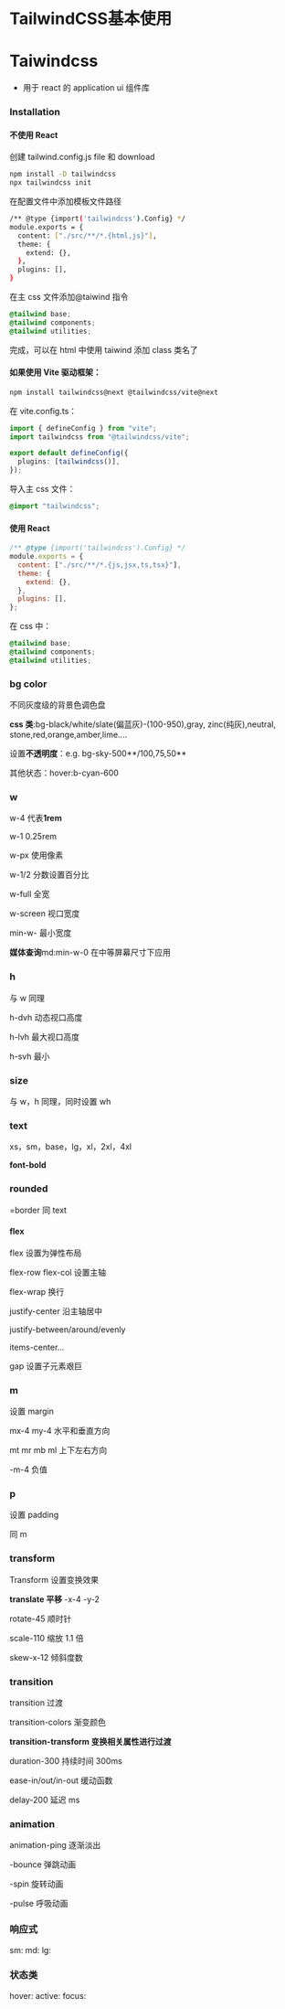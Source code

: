 # TailwindCSS基本使用


# Taiwindcss

- 用于 react 的 application ui 组件库

### Installation

#### 不使用 React

创建 tailwind.config.js file 和 download

```bash
npm install -D tailwindcss
npx tailwindcss init
```

在配置文件中添加模板文件路径

```bash
/** @type {import('tailwindcss').Config} */
module.exports = {
  content: ["./src/**/*.{html,js}"],
  theme: {
    extend: {},
  },
  plugins: [],
}
```

在主 css 文件添加@taiwind 指令

```css
@tailwind base;
@tailwind components;
@tailwind utilities;
```

完成，可以在 html 中使用 taiwind 添加 class 类名了

#### 如果使用 Vite 驱动框架：

```bash
npm install tailwindcss@next @tailwindcss/vite@next
```

在 vite.config.ts：

```ts
import { defineConfig } from "vite";
import tailwindcss from "@tailwindcss/vite";

export default defineConfig({
  plugins: [tailwindcss()],
});
```

导入主 css 文件：

```css
@import "tailwindcss";
```

#### 使用 React

```javascript
/** @type {import('tailwindcss').Config} */
module.exports = {
  content: ["./src/**/*.{js,jsx,ts,tsx}"],
  theme: {
    extend: {},
  },
  plugins: [],
};
```

在 css 中：

```css
@tailwind base;
@tailwind components;
@tailwind utilities;
```

### bg color

不同灰度级的背景色调色盘

**css 类**:bg-black/white/slate(偏蓝灰)-(100-950),gray, zinc(纯灰),neutral, stone,red,orange,amber,lime....

设置**不透明度**：e.g. bg-sky-500**/100,75,50**

其他状态：hover:b-cyan-600

### w

w-4 代表**1rem**

w-1 0.25rem

w-px 使用像素

w-1/2 分数设置百分比

w-full 全宽

w-screen 视口宽度

min-w- 最小宽度

**媒体查询**md:min-w-0 在中等屏幕尺寸下应用

### h

与 w 同理

h-dvh 动态视口高度

h-lvh 最大视口高度

h-svh 最小

### size

与 w，h 同理，同时设置 wh

### text

xs，sm，base，lg，xl，2xl，4xl

**font-bold**

### rounded

=border 同 text

#### flex

flex 设置为弹性布局

flex-row flex-col 设置主轴

flex-wrap 换行

justify-center 沿主轴居中

justify-between/around/evenly

items-center...

gap 设置子元素艰巨

### m

设置 margin

mx-4 my-4 水平和垂直方向

mt mr mb ml 上下左右方向

-m-4 负值

### p

设置 padding

同 m

### transform

Transform 设置变换效果

**translate 平移** -x-4 -y-2

rotate-45 顺时针

scale-110 缩放 1.1 倍

skew-x-12 倾斜度数

### transition

transition 过渡

transition-colors 渐变颜色

**transition-transform 变换相关属性进行过渡**

duration-300 持续时间 300ms

ease-in/out/in-out 缓动函数

delay-200 延迟 ms

### animation

animation-ping 逐渐淡出

-bounce 弹跳动画

-spin 旋转动画

-pulse 呼吸动画

### 响应式

sm: md: lg:

### 状态类

hover: active: focus:

